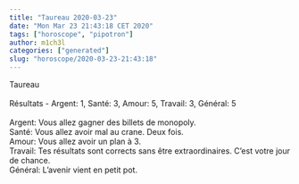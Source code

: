 ```yaml
---
title: "Taureau 2020-03-23"
date: "Mon Mar 23 21:43:18 CET 2020"
tags: ["horoscope", "pipotron"]
author: m1ch3l
categories: ["generated"]
slug: "horoscope/2020-03-23-21:43:18"
---
```


Taureau<br>
<br>
Résultats - Argent: 1, Santé: 3, Amour: 5, Travail: 3, Général: 5<br>
<br>
Argent:  Vous allez gagner des billets de monopoly. <br>
Santé:   Vous allez avoir mal au crane. Deux fois.<br>
Amour:   Vous allez avoir un plan à 3. <br>
Travail: Tes résultats sont corrects sans être extraordinaires. C’est votre jour de chance.<br>
Général: L’avenir vient en petit pot.<br>
